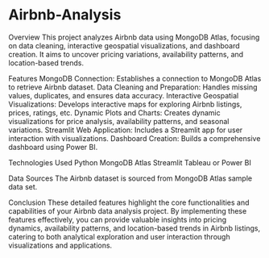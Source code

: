 # Airbnb-Analysis
Overview
This project analyzes Airbnb data using MongoDB Atlas, focusing on data cleaning, interactive geospatial visualizations, and dashboard creation. It aims to uncover pricing variations, availability patterns, and location-based trends.

Features
MongoDB Connection: Establishes a connection to MongoDB Atlas to retrieve Airbnb dataset.
Data Cleaning and Preparation: Handles missing values, duplicates, and ensures data accuracy.
Interactive Geospatial Visualizations: Develops interactive maps for exploring Airbnb listings, prices, ratings, etc.
Dynamic Plots and Charts: Creates dynamic visualizations for price analysis, availability patterns, and seasonal variations.
Streamlit Web Application: Includes a Streamlit app for user interaction with visualizations.
Dashboard Creation: Builds a comprehensive dashboard using Power BI.

Technologies Used
Python
MongoDB Atlas
Streamlit
Tableau or Power BI

Data Sources
The Airbnb dataset is sourced from MongoDB Atlas sample data set.

Conclusion
These detailed features highlight the core functionalities and capabilities of your Airbnb data analysis project. By implementing these features effectively, you can provide valuable insights into pricing dynamics, availability patterns, and location-based trends in Airbnb listings, catering to both analytical exploration and user interaction through visualizations and applications.
